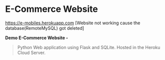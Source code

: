 # E-Commerce Website
https://e-mobiles.herokuapp.com [Website not working cause the database(RemoteMySQL) got deleted]

**Demo E-Commerce Website -**
> Python Web application using Flask and SQLite. Hosted in the Heroku Cloud Server.